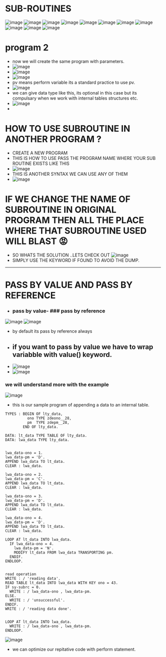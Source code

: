 # SUB-ROUTINES 

![image](https://github.com/bhuvabhavik/MY-ABAP-CHEATSHEET/assets/49744703/f732eb5b-6f34-4d4e-a5b8-a813a5764e80)
![image](https://github.com/bhuvabhavik/MY-ABAP-CHEATSHEET/assets/49744703/e7869efe-b2fc-4f70-bb47-c2d4940016e7)
![image](https://github.com/bhuvabhavik/MY-ABAP-CHEATSHEET/assets/49744703/b1dc94ac-03b4-4715-8bc1-431b55180369)
![image](https://github.com/bhuvabhavik/MY-ABAP-CHEATSHEET/assets/49744703/b62f2900-0735-4b78-92b7-0b923680b2ac)
![image](https://github.com/bhuvabhavik/MY-ABAP-CHEATSHEET/assets/49744703/cf9597a5-39b5-4e8f-bd07-d3424ea41d7d)
![image](https://github.com/bhuvabhavik/MY-ABAP-CHEATSHEET/assets/49744703/49cb87f4-b604-43d3-a6c9-4e8372540732)
![image](https://github.com/bhuvabhavik/MY-ABAP-CHEATSHEET/assets/49744703/ea225e5e-e729-49bd-976f-0a368ecca2ff)
![image](https://github.com/bhuvabhavik/MY-ABAP-CHEATSHEET/assets/49744703/3f9246a3-ea35-4a00-b314-f71a1c9e0fbe)
![image](https://github.com/bhuvabhavik/MY-ABAP-CHEATSHEET/assets/49744703/7526f655-33d1-4ad7-9532-92426fc84cc7)
![image](https://github.com/bhuvabhavik/MY-ABAP-CHEATSHEET/assets/49744703/447fb80e-c7ab-44c4-af88-bd1d072f1390)
![image](https://github.com/bhuvabhavik/MY-ABAP-CHEATSHEET/assets/49744703/e8e8e8a0-45ae-4d7d-86dd-0b27dd0b3786)

# program 2
- now we will create the same program with parameters.
- ![image](https://github.com/bhuvabhavik/MY-ABAP-CHEATSHEET/assets/49744703/87389a47-a116-4ac5-8b1b-e361c29c24a9)
- ![image](https://github.com/bhuvabhavik/MY-ABAP-CHEATSHEET/assets/49744703/6af1ae9e-2881-427c-b1be-4b3d97dc081e)
- ![image](https://github.com/bhuvabhavik/MY-ABAP-CHEATSHEET/assets/49744703/9ea2cc88-95c5-4727-bf55-e43819d2fd06)
- pv means perform variable its a standard practice to use pv.
- ![image](https://github.com/bhuvabhavik/MY-ABAP-CHEATSHEET/assets/49744703/0098e583-9f5f-484d-8437-a4744824e531)
- we can give data type like this, its optional in this case but its compulsary when we work with internal tables structures etc.
- ![image](https://github.com/bhuvabhavik/MY-ABAP-CHEATSHEET/assets/49744703/c2b2aaf2-bc55-4adc-a10b-27339e14dd9f)
- 


# HOW TO USE SUBROUTINE IN ANOTHER PROGRAM ?

- CREATE A NEW PROGRAM
- THIS IS HOW TO USE PASS THE PROGRAM NAME WHERE YOUR SUB ROUTINE EXISTS LIKE THIS
- ![image](https://github.com/bhuvabhavik/MY-ABAP-CHEATSHEET/assets/49744703/5232aa3b-2b2f-4cc3-94ac-68e9d8beba63)
-  THIS IS ANOTHER SYNTAX WE CAN USE ANY OF THEM
-  ![image](https://github.com/bhuvabhavik/MY-ABAP-CHEATSHEET/assets/49744703/0c9611bc-2829-43bc-8b7f-2de0ea407306)

  # IF WE CHANGE THE NAME OF SUBROUTINE IN ORIGINAL PROGRAM THEN ALL THE PLACE WHERE THAT SUBROUTINE USED WILL BLAST  😡
  - SO WHATS THE SOLUTION ..LETS CHECK OUT
  ![image](https://github.com/bhuvabhavik/MY-ABAP-CHEATSHEET/assets/49744703/ee0d7710-9090-4eea-a367-16d741bc02f7)
- SIMPLY USE THE KEYWORD IF FOUND TO AVOID THE DUMP.


___

# PASS BY VALUE AND PASS BY REFERENCE
- ### pass by value- ### pass by reference

![image](https://github.com/bhuvabhavik/MY-ABAP-CHEATSHEET/assets/49744703/2622a44a-d6c1-4c82-8d73-ac48d4929aab)
![image](https://github.com/bhuvabhavik/MY-ABAP-CHEATSHEET/assets/49744703/f2ad5f3c-ec71-4b62-9d3f-54080d8241b5)
- by default its pass by reference always
- ##  if you want to pass by value we have to wrap variabble with value() keyword.
- ![image](https://github.com/bhuvabhavik/MY-ABAP-CHEATSHEET/assets/49744703/4d0ea438-0098-4637-835b-68bbb81b3db6)
- ![image](https://github.com/bhuvabhavik/MY-ABAP-CHEATSHEET/assets/49744703/cc40dedf-fa13-4ed3-8686-8308185983e3)

 ### we will understand more with the example
 ![image](https://github.com/bhuvabhavik/MY-ABAP-CHEATSHEET/assets/49744703/5a976270-8b3a-44f9-8371-7507e2a734a9)
- this is our sample program of appending a data to an internal table.


```abap
TYPES : BEGIN OF lty_data,
          ono TYPE zdeono__28,
          pm  TYPE zdepm__28,
        END OF lty_data.

DATA: lt_data TYPE TABLE OF lty_data.
DATA: lwa_data TYPE lty_data.


lwa_data-ono = 1.
lwa_data-pm = 'D'.
APPEND lwa_data TO lt_data.
CLEAR : lwa_data.

lwa_data-ono = 2.
lwa_data-pm = 'C'.
APPEND lwa_data TO lt_data.
CLEAR : lwa_data.

lwa_data-ono = 3.
lwa_data-pm = 'D'.
APPEND lwa_data TO lt_data.
CLEAR : lwa_data.

lwa_data-ono = 4.
lwa_data-pm = 'D'.
APPEND lwa_data TO lt_data.
CLEAR : lwa_data.

LOOP AT lt_data INTO lwa_data.
  IF lwa_data-ono = 4.
    lwa_data-pm = 'N'.
    MODIFY lt_data FROM lwa_data TRANSPORTING pm.
  ENDIF.
ENDLOOP.


read operation
WRITE : / 'reading data'.
READ TABLE lt_data INTO lwa_data WITH KEY ono = 43.
IF sy-subrc = 0.
  WRITE : / lwa_data-ono , lwa_data-pm.
ELSE.
  WRITE : / 'unsuccessful'.
ENDIF.
WRITE : / 'reading data done'.


LOOP AT lt_data INTO lwa_data.
  WRITE : / lwa_data-ono , lwa_data-pm.
ENDLOOP.
```
![image](https://github.com/bhuvabhavik/MY-ABAP-CHEATSHEET/assets/49744703/8d019597-dcbf-4e30-9bc4-be1afb8933ac)

- we can optimize our repitative code with perform statement.


















  









